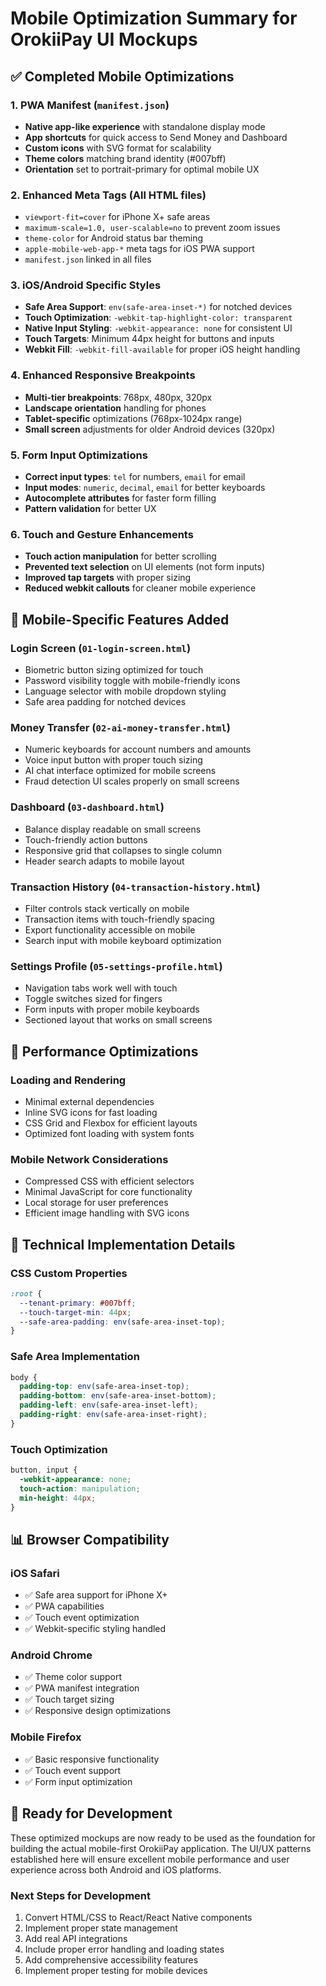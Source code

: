 # Mobile Optimization Summary for OrokiiPay UI Mockups

## ✅ Completed Mobile Optimizations

### 1. PWA Manifest (`manifest.json`)
- **Native app-like experience** with standalone display mode
- **App shortcuts** for quick access to Send Money and Dashboard
- **Custom icons** with SVG format for scalability
- **Theme colors** matching brand identity (#007bff)
- **Orientation** set to portrait-primary for optimal mobile UX

### 2. Enhanced Meta Tags (All HTML files)
- `viewport-fit=cover` for iPhone X+ safe areas
- `maximum-scale=1.0, user-scalable=no` to prevent zoom issues
- `theme-color` for Android status bar theming
- `apple-mobile-web-app-*` meta tags for iOS PWA support
- `manifest.json` linked in all files

### 3. iOS/Android Specific Styles
- **Safe Area Support**: `env(safe-area-inset-*)` for notched devices
- **Touch Optimization**: `-webkit-tap-highlight-color: transparent`
- **Native Input Styling**: `-webkit-appearance: none` for consistent UI
- **Touch Targets**: Minimum 44px height for buttons and inputs
- **Webkit Fill**: `-webkit-fill-available` for proper iOS height handling

### 4. Enhanced Responsive Breakpoints
- **Multi-tier breakpoints**: 768px, 480px, 320px
- **Landscape orientation** handling for phones
- **Tablet-specific** optimizations (768px-1024px range)
- **Small screen** adjustments for older Android devices (320px)

### 5. Form Input Optimizations
- **Correct input types**: `tel` for numbers, `email` for email
- **Input modes**: `numeric`, `decimal`, `email` for better keyboards
- **Autocomplete attributes** for faster form filling
- **Pattern validation** for better UX

### 6. Touch and Gesture Enhancements
- **Touch action manipulation** for better scrolling
- **Prevented text selection** on UI elements (not form inputs)
- **Improved tap targets** with proper sizing
- **Reduced webkit callouts** for cleaner mobile experience

## 📱 Mobile-Specific Features Added

### Login Screen (`01-login-screen.html`)
- Biometric button sizing optimized for touch
- Password visibility toggle with mobile-friendly icons
- Language selector with mobile dropdown styling
- Safe area padding for notched devices

### Money Transfer (`02-ai-money-transfer.html`)
- Numeric keyboards for account numbers and amounts
- Voice input button with proper touch sizing
- AI chat interface optimized for mobile screens
- Fraud detection UI scales properly on small screens

### Dashboard (`03-dashboard.html`)
- Balance display readable on small screens
- Touch-friendly action buttons
- Responsive grid that collapses to single column
- Header search adapts to mobile layout

### Transaction History (`04-transaction-history.html`)
- Filter controls stack vertically on mobile
- Transaction items with touch-friendly spacing
- Export functionality accessible on mobile
- Search input with mobile keyboard optimization

### Settings Profile (`05-settings-profile.html`)
- Navigation tabs work well with touch
- Toggle switches sized for fingers
- Form inputs with proper mobile keyboards
- Sectioned layout that works on small screens

## 🎯 Performance Optimizations

### Loading and Rendering
- Minimal external dependencies
- Inline SVG icons for fast loading
- CSS Grid and Flexbox for efficient layouts
- Optimized font loading with system fonts

### Mobile Network Considerations
- Compressed CSS with efficient selectors
- Minimal JavaScript for core functionality
- Local storage for user preferences
- Efficient image handling with SVG icons

## 🔧 Technical Implementation Details

### CSS Custom Properties
```css
:root {
  --tenant-primary: #007bff;
  --touch-target-min: 44px;
  --safe-area-padding: env(safe-area-inset-top);
}
```

### Safe Area Implementation
```css
body {
  padding-top: env(safe-area-inset-top);
  padding-bottom: env(safe-area-inset-bottom);
  padding-left: env(safe-area-inset-left);
  padding-right: env(safe-area-inset-right);
}
```

### Touch Optimization
```css
button, input {
  -webkit-appearance: none;
  touch-action: manipulation;
  min-height: 44px;
}
```

## 📊 Browser Compatibility

### iOS Safari
- ✅ Safe area support for iPhone X+
- ✅ PWA capabilities
- ✅ Touch event optimization
- ✅ Webkit-specific styling handled

### Android Chrome
- ✅ Theme color support
- ✅ PWA manifest integration
- ✅ Touch target sizing
- ✅ Responsive design optimizations

### Mobile Firefox
- ✅ Basic responsive functionality
- ✅ Touch event support
- ✅ Form input optimization

## 🚀 Ready for Development

These optimized mockups are now ready to be used as the foundation for building the actual mobile-first OrokiiPay application. The UI/UX patterns established here will ensure excellent mobile performance and user experience across both Android and iOS platforms.

### Next Steps for Development
1. Convert HTML/CSS to React/React Native components
2. Implement proper state management
3. Add real API integrations
4. Include proper error handling and loading states
5. Add comprehensive accessibility features
6. Implement proper testing for mobile devices